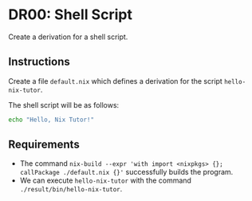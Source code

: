 # DR00: Shell Script

Create a derivation for a shell script.

## Instructions

Create a file `default.nix` which defines a derivation for the script `hello-nix-tutor`.

The shell script will be as follows:

```bash
echo "Hello, Nix Tutor!"
```

## Requirements

- The command `nix-build --expr 'with import <nixpkgs> {}; callPackage ./default.nix {}'` successfully builds the program.
- We can execute `hello-nix-tutor` with the command `./result/bin/hello-nix-tutor`.
